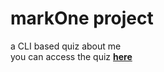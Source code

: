 # markOne project
a CLI based quiz about me <br>
you can access the quiz [**here**](https://replit.com/@Wordssaysalot/doyouknowme?embed=1&output=1)

